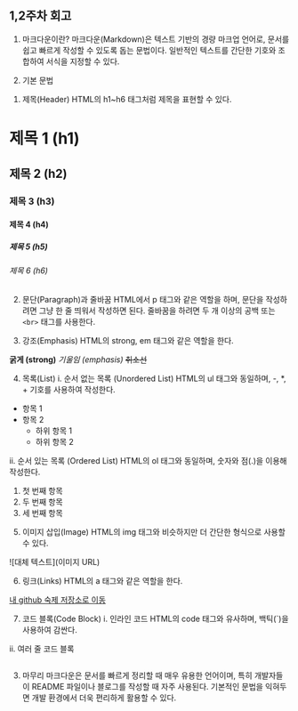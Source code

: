 ## 1,2주차 회고

1. 마크다운이란?
   마크다운(Markdown)은 텍스트 기반의 경량 마크업 언어로, 문서를 쉽고 빠르게 작성할 수 있도록 돕는 문법이다. 일반적인 텍스트를 간단한 기호와 조합하여 서식을 지정할 수 있다.

2. 기본 문법

1) 제목(Header)
   HTML의 h1~h6 태그처럼 제목을 표현할 수 있다.

# 제목 1 (h1)

## 제목 2 (h2)

### 제목 3 (h3)

#### 제목 4 (h4)

##### 제목 5 (h5)

###### 제목 6 (h6)

2. 문단(Paragraph)과 줄바꿈
   HTML에서 p 태그와 같은 역할을 하며, 문단을 작성하려면 그냥 한 줄 띄워서 작성하면 된다.
   줄바꿈을 하려면 두 개 이상의 공백 또는 `<br>` 태그를 사용한다.

3. 강조(Emphasis)
   HTML의 strong, em 태그와 같은 역할을 한다.

**굵게 (strong)**
_기울임 (emphasis)_
~~취소선~~

4. 목록(List)
   i. 순서 없는 목록 (Unordered List)
   HTML의 ul 태그와 동일하며, -, \*, + 기호를 사용하여 작성한다.

- 항목 1
- 항목 2
  - 하위 항목 1
  - 하위 항목 2

ii. 순서 있는 목록 (Ordered List)
HTML의 ol 태그와 동일하며, 숫자와 점(.)을 이용해 작성한다.

1. 첫 번째 항목
2. 두 번째 항목
3. 세 번째 항목

5) 이미지 삽입(Image)
   HTML의 img 태그와 비슷하지만 더 간단한 형식으로 사용할 수 있다.

![대체 텍스트](이미지 URL)

6. 링크(Links)
   HTML의 a 태그와 같은 역할을 한다.

[내 github 숙제 저장소로 이동 ](https://yoo-jaehee.github.io/home-work/)

7. 코드 블록(Code Block)
   i. 인라인 코드
   HTML의 code 태그와 유사하며, 백틱(`)을 사용하여 감싼다.

ii. 여러 줄 코드 블록

```

```

3. 마무리
   마크다운은 문서를 빠르게 정리할 때 매우 유용한 언어이며, 특히 개발자들이 README 파일이나 블로그를 작성할 때 자주 사용된다. 기본적인 문법을 익혀두면 개발 환경에서 더욱 편리하게 활용할 수 있다.
